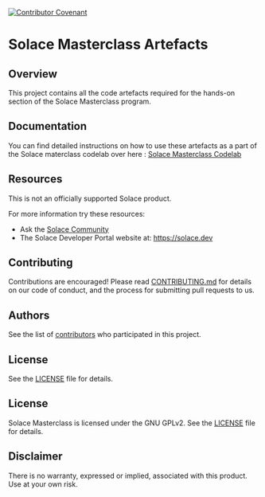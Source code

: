 [![Contributor Covenant](https://img.shields.io/badge/Contributor%20Covenant-v2.0%20adopted-ff69b4.svg)](CODE_OF_CONDUCT.md)

# Solace Masterclass Artefacts

## Overview
This project contains all the code artefacts required for the hands-on section of the Solace Masterclass program. 

## Documentation
You can find detailed instructions on how to use these artefacts as a part of the Solace materclass codelab over here : [Solace Masterclass Codelab](https://codelabs.solace.dev/codelabs/solace-masterclass/#0)

## Resources
This is not an officially supported Solace product.

For more information try these resources:
- Ask the [Solace Community](https://solace.community)
- The Solace Developer Portal website at: https://solace.dev

## Contributing
Contributions are encouraged! Please read [CONTRIBUTING.md](CONTRIBUTING.md) for details on our code of conduct, and the process for submitting pull requests to us.

## Authors
See the list of [contributors](https://github.com/SolaceLabs/wireshark-smf-plugin/graphs/contributors) who participated in this project.

## License
See the [LICENSE](license.txt) file for details.

## License

Solace Masterclass is licensed under the GNU GPLv2. See the [LICENSE](license.txt) file for details.

## Disclaimer

There is no warranty, expressed or implied, associated with this product.
Use at your own risk.
